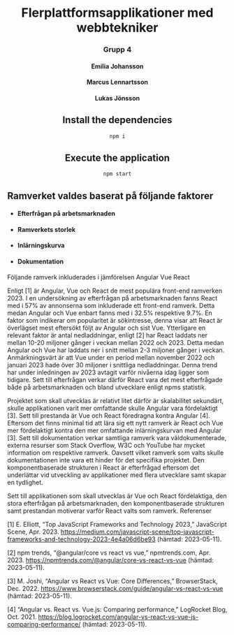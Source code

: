 <div align="center">


# Flerplattformsapplikationer med webbtekniker
### Grupp 4
#### Emilia Johansson
#### Marcus Lennartsson
#### Lukas Jönsson

  
## Install the dependencies
```sh
npm i
```

## Execute the application
```sh
npm start
```

<div align="left">

## Ramverket valdes baserat på följande faktorer
 - #### Efterfrågan på arbetsmarknaden
 - ####  Ramverkets storlek
 - ####  Inlärningskurva
 - ####  Dokumentation

Följande ramverk inkluderades i jämförelsen
Angular
Vue
React

Enligt [1] är Angular, Vue och React de mest populära front-end ramverken 2023. I en undersökning av efterfrågan på arbetsmarknaden fanns React med i 57% av annonserna som inkluderade ett front-end ramverk. Detta medan Angular och Vue enbart fanns med i 32.5% respektive 9.7%. En faktor som indikerar om popularitet är sökintresse, denna visar att React är överlägset mest eftersökt följt av Angular och sist Vue. Ytterligare en relevant faktor är antal nedladdningar, enligt [2] har React laddats ner mellan 10-20 miljoner gånger i veckan mellan 2022 och 2023. Detta medan Angular och Vue har laddats ner i snitt mellan 2-3 miljoner gånger i veckan. Anmärkningsvärt är att Vue under en period mellan november 2022 och januari 2023 hade över 30 miljoner i snittliga nedladdningar. Denna trend har under inledningen av 2023 avtagit varför nivåerna idag ligger som tidigare. Sett till efterfrågan verkar därför React vara det mest efterfrågade både på arbetsmarknaden och bland utvecklare enligt npms statistik.

Projektet som skall utvecklas är relativt litet därför är skalabilitet sekundärt, skulle applikationen varit mer omfattande skulle Angular vara fördelaktigt [3]. Sett till prestanda är Vue och React föredragna kontra Angular [4]. Eftersom det finns minimal tid att lära sig ett nytt ramverk är React och Vue mer fördelaktigt kontra den mer omfattande inlärningskurvan med Angular [3]. Sett till dokumentation verkar samtliga ramverk vara väldokumenterade, externa resurser som Stack Overflow, W3C och YouTube har mycket information om respektive ramverk. Oavsett vilket ramverk som valts skulle dokumentationen inte vara ett hinder för det specifika projektet. Den komponentbaserade strukturen i React är efterfrågad eftersom det underlättar vid utveckling av applikationer med flera utvecklare samt skapar en tydlighet.

Sett till applikationen som skall utvecklas är Vue och React fördelaktiga, den stora efterfrågan på arbetsmarknaden, den komponentbaserade strukturen samt prestandan motiverar varför React valts som ramverk.
Referenser

[1] E. Elliott, “Top JavaScript Frameworks and Technology 2023,” JavaScript Scene, Apr. 2023. https://medium.com/javascript-scene/top-javascript-frameworks-and-technology-2023-4e4a06d6be93  (hämtad: 2023-05-11).

[2] npm trends, “@angular/core vs react vs vue,” npmtrends.com, Apr. 2023. https://npmtrends.com/@angular/core-vs-react-vs-vue (hämtad: 2023-05-11).

[3] M. Joshi, “Angular vs React vs Vue: Core Differences,” BrowserStack, Dec. 2022. https://www.browserstack.com/guide/angular-vs-react-vs-vue (hämtad: 2023-05-11).

[4] “Angular vs. React vs. Vue.js: Comparing performance,” LogRocket Blog, Oct. 2021. https://blog.logrocket.com/angular-vs-react-vs-vue-js-comparing-performance/ (hämtad: 2023-05-11).
